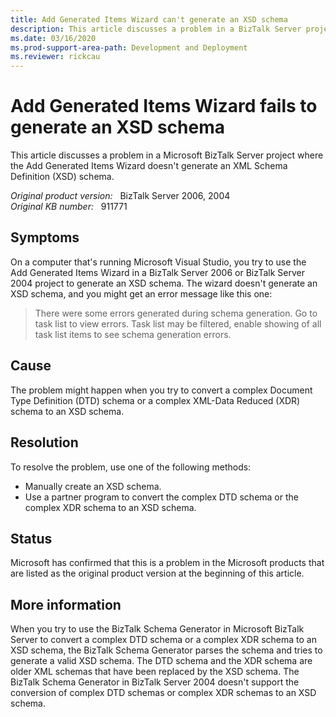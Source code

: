 ```yaml
---
title: Add Generated Items Wizard can't generate an XSD schema
description: This article discusses a problem in a BizTalk Server project where the Add Generated Items Wizard fails to generate an XSD schema and you might get an error message.
ms.date: 03/16/2020
ms.prod-support-area-path: Development and Deployment
ms.reviewer: rickcau
---
```

# Add Generated Items Wizard fails to generate an XSD schema

This article discusses a problem in a Microsoft BizTalk Server project where the Add Generated Items Wizard doesn't generate an XML Schema Definition (XSD) schema.

_Original product version:_ &nbsp; BizTalk Server 2006, 2004  
_Original KB number:_ &nbsp; 911771

## Symptoms

On a computer that's running Microsoft Visual Studio, you try to use the Add Generated Items Wizard in a BizTalk Server 2006 or BizTalk Server 2004 project to generate an XSD schema. The wizard doesn't generate an XSD schema, and you might get an error message like this one:

> There were some errors generated during schema generation. Go to task list to view errors. Task list may be filtered, enable showing of all task list items to see schema generation errors.

## Cause

The problem might happen when you try to convert a complex Document Type Definition (DTD) schema or a complex XML-Data Reduced (XDR) schema to an XSD schema.

## Resolution

To resolve the problem, use one of the following methods:

- Manually create an XSD schema.
- Use a partner program to convert the complex DTD schema or the complex XDR schema to an XSD schema.

## Status

Microsoft has confirmed that this is a problem in the Microsoft products that are listed as the original product version at the beginning of this article.

## More information

When you try to use the BizTalk Schema Generator in Microsoft BizTalk Server to convert a complex DTD schema or a complex XDR schema to an XSD schema, the BizTalk Schema Generator parses the schema and tries to generate a valid XSD schema. The DTD schema and the XDR schema are older XML schemas that have been replaced by the XSD schema. The BizTalk Schema Generator in BizTalk Server 2004 doesn't support the conversion of complex DTD schemas or complex XDR schemas to an XSD schema.
